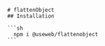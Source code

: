 
        # flattenObject
        ## Installation

        ```sh
          npm i @useweb/flattenobject
        ```
        
